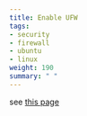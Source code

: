 ```yaml
---
title: Enable UFW
tags:
- security
- firewall
- ubuntu
- linux
weight: 190
summary: " "
---
```


see [this page](/notebook/linux-basics/ufw/)